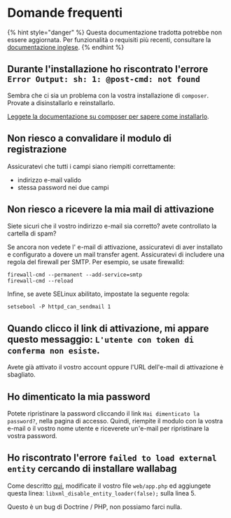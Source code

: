 # Domande frequenti

{% hint style="danger" %}
Questa documentazione tradotta potrebbe non essere aggiornata. Per funzionalità o requisiti più recenti, consultare la [documentazione inglese](https://doc.wallabag.org/en/).
{% endhint %}

## Durante l'installazione ho riscontrato l'errore `Error Output: sh: 1: @post-cmd: not found`

Sembra che ci sia un problema con la vostra installazione di `composer`.
Provate a disinstallarlo e reinstallarlo.

[Leggete la documentazione su composer per sapere come
installarlo](https://getcomposer.org/doc/00-intro.md).

## Non riesco a convalidare il modulo di registrazione

Assicuratevi che tutti i campi siano riempiti correttamente:

-   indirizzo e-mail valido
-   stessa password nei due campi

## Non riesco a ricevere la mia mail di attivazione

Siete sicuri che il vostro indirizzo e-mail sia corretto? avete
controllato la cartella di spam?

Se ancora non vedete l' e-mail di attivazione, assicuratevi di aver
installato e configurato a dovere un mail transfer agent. Assicuratevi
di includere una regola del firewall per SMTP. Per esempio, se usate
firewalld:

    firewall-cmd --permanent --add-service=smtp
    firewall-cmd --reload

Infine, se avete SELinux abilitato, impostate la seguente regola:

`setsebool -P httpd_can_sendmail 1`

## Quando clicco il link di attivazione, mi appare questo messaggio: `L'utente con token di conferma non esiste`.

Avete già attivato il vostro account oppure l'URL dell'e-mail di
attivazione è sbagliato.

## Ho dimenticato la mia password

Potete ripristinare la password cliccando il
link `Hai dimenticato la password?`, nella pagina di accesso. Quindi,
riempite il modulo con la vostra e-mail o il vostro nome utente e riceverete
un'e-mail per ripristinare la vostra password.

## Ho riscontrato l'errore `failed to load external entity` cercando di installare wallabag

Come descritto [qui](https://github.com/wallabag/wallabag/issues/2529),
modificate il vostro file `web/app.php` ed aggiungete questa linea:
`libxml_disable_entity_loader(false);` sulla linea 5.

Questo è un bug di Doctrine / PHP, non possiamo farci nulla.
